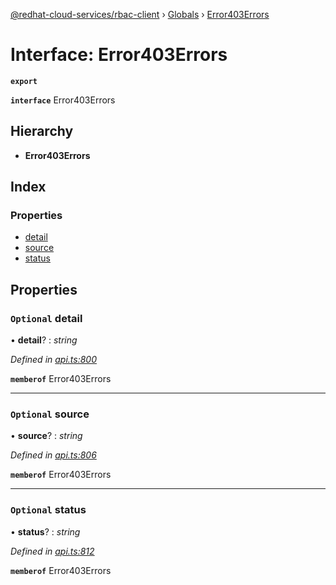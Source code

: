 [@redhat-cloud-services/rbac-client](../README.md) › [Globals](../globals.md) › [Error403Errors](error403errors.md)

# Interface: Error403Errors

**`export`** 

**`interface`** Error403Errors

## Hierarchy

* **Error403Errors**

## Index

### Properties

* [detail](error403errors.md#optional-detail)
* [source](error403errors.md#optional-source)
* [status](error403errors.md#optional-status)

## Properties

### `Optional` detail

• **detail**? : *string*

*Defined in [api.ts:800](https://github.com/RedHatInsights/javascript-clients.gi/blob/master/packages/rbac/api.ts#L800)*

**`memberof`** Error403Errors

___

### `Optional` source

• **source**? : *string*

*Defined in [api.ts:806](https://github.com/RedHatInsights/javascript-clients.gi/blob/master/packages/rbac/api.ts#L806)*

**`memberof`** Error403Errors

___

### `Optional` status

• **status**? : *string*

*Defined in [api.ts:812](https://github.com/RedHatInsights/javascript-clients.gi/blob/master/packages/rbac/api.ts#L812)*

**`memberof`** Error403Errors
